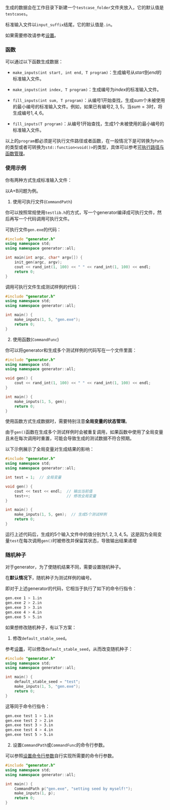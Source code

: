 生成的数据会在工作目录下新建一个`testcase_folder`文件夹放入，它的默认值是`testcases`。

标准输入文件以`input_suffix`结尾，它的默认值是`.in`。

如果需要修改请参考[设置](../setting/setting.md)。

### 函数

可以通过以下函数生成数据：

- `make_inputs(int start, int end, T program)`：生成编号从$start$到$end$的标准输入文件。

- `make_inputs(int index, T program)`：生成编号为$index$的标准输入文件。

- `fill_inputs(int sum, T program)`：从编号$1$开始查找，生成$sum$个未被使用的最小编号的标准输入文件。例如，如果已有编号$2,3,5$，当$sum=3$时，将生成编号$1,4,6$。

- `fill_inputs(T program)`：从编号$1$开始查找，生成$1$个未被使用的最小编号的标准输入文件。

以上的`program`都必须是可执行文件路径或者函数，在一般情况下是可转换为`Path`的类型或者可转换为`std::function<void()>`的类型，具体可以参考[可执行路径与函数管理](command_path_func.md)。

### 使用示例

你有两种方式生成标准输入文件：

以A+B问题为例。

1. 使用可执行文件(`CommandPath`)

你可以按照常规使用`testlib.h`的方式，写一个generator编译成可执行文件，然后再写一个代码调用可执行文件。

可执行文件`gen.exe`的代码：

```cpp
#include "generator.h"
using namespace std;
using namespace generator::all;

int main(int argc, char* argv[]) {
    init_gen(argc, argv);
    cout << rand_int(1, 100) << " " << rand_int(1, 100) << endl;
    return 0;  
}
```

调用可执行文件生成测试样例的代码：

```cpp
#include "generator.h"
using namespace std;
using namespace generator::all;

int main() {
    make_inputs(1, 5, "gen.exe");
    return 0;  
}
```

2. 使用函数(`CommandFunc`)

你可以将generator和生成多个测试样例的代码写在一个文件里面：

```cpp
#include "generator.h"
using namespace std;
using namespace generator::all;

void gen() {
    cout << rand_int(1, 100) << " " << rand_int(1, 100) << endl;
}

int main() {
    make_inputs(1, 5, gen);
    return 0;  
}
```

使用函数方式生成数据时，需要特别注意**全局变量的状态管理**。

由于`gen()`函数在生成多个测试样例时会被重复调用，如果函数中使用了全局变量且未在每次调用时重置，可能会导致生成的测试数据不符合预期。

以下示例展示了全局变量对生成结果的影响：

```cpp
#include "generator.h"
using namespace std;
using namespace generator::all;

int test = 1;  // 全局变量

void gen() {
    cout << test << endl;  // 输出当前值
    test++;                // 修改全局变量
}

int main() {
    make_inputs(1, 5, gen);  // 生成5个测试样例
    return 0;  
}
```

运行上述代码后，生成的5个输入文件中的值分别为$1,2,3,4,5$。这是因为全局变量`test`在每次调用`gen()`时被修改并保留其状态，导致输出结果递增

### 随机种子

对于generator，为了使随机结果不同，需要设置随机种子。

在**默认情况下**，随机种子为测试样例的编号。

即对于上述generator的代码，它相当于执行了如下的命令行指令：

```bash
gen.exe 1 > 1.in
gen.exe 2 > 2.in
gen.exe 3 > 3.in
gen.exe 4 > 4.in
gen.exe 5 > 5.in
```

如果想修改随机种子，有以下方案：

1. 修改`default_stable_seed`。

参考[设置](../setting/setting.md)，可以修改`default_stable_seed`，从而改变随机种子：

```cpp
#include "generator.h"
using namespace std;
using namespace generator::all;

int main() {
    default_stable_seed = "test";
    make_inputs(1, 5, "gen.exe");
    return 0;  
}
```

这等同于命令行指令：

```bash
gen.exe test 1 > 1.in
gen.exe test 2 > 2.in
gen.exe test 3 > 3.in
gen.exe test 4 > 4.in
gen.exe test 5 > 5.in
```

2. 设置`CommandPath`或`CommandFunc`的命令行参数。

可以参照[设置命令行参数](command_setting.md)自行实现所需要的命令行参数。

```cpp
#include "generator.h"
using namespace std;
using namespace generator::all;

int main() {
    CommandPath p("gen.exe", "setting seed by myself!");
    make_inputs(1, p);
    return 0;  
}
```
